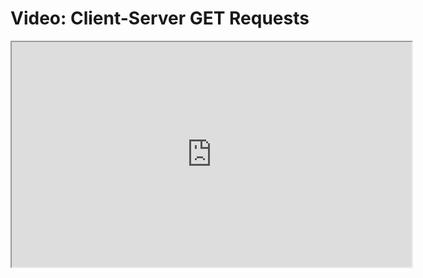 # Video: Client-Server GET Requests

<iframe src="https://player.vimeo.com/video/606748418/?title=0&byline=0&portrait=0" width="640" height="360" allowfullscreen="allowfullscreen" allow="autoplay; fullscreen; picture-in-picture"></iframe>
